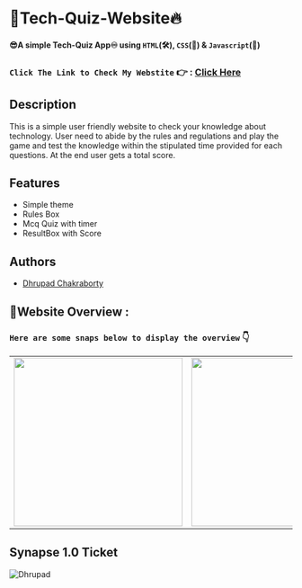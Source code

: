 # 🎯Tech-Quiz-Website🔥
####  😎A simple Tech-Quiz App♾️ using `HTML`(🛠️), `CSS`(🎨) & `Javascript`(🧠)

### `Click The Link to Check My Webstite` 👉 : [Click Here](https://dhrupad-techquizwebsite.netlify.app/)

## Description
This is a simple user friendly website to check your knowledge about technology. User need to abide by the rules and regulations and play the game and test the knowledge within the stipulated time provided for each questions.
At the end user gets a total score.


## Features

- Simple theme
- Rules Box
- Mcq Quiz with timer
- ResultBox with Score

## Authors

* [Dhrupad Chakraborty](https://github.com/dhrupad17)

## 🔮Website Overview :
### `Here are some snaps below to display the overview` 👇

<table>
<tr>
<td><img src="https://user-images.githubusercontent.com/91726340/183416395-6adf5aec-71cd-46a8-a55f-6d89c1a446cd.png" width="300px" height="300px"></td>
<td><img src="https://user-images.githubusercontent.com/91726340/183416844-ebbd38e8-44a1-4f39-a722-fb526efdaa11.png"  width="300px" height="300px"></td>
<td><img src="https://user-images.githubusercontent.com/91726340/183416866-b58cd4ec-df3c-4d59-9174-047413865680.png"  width="300px" height="300px"></td>
<td><img src="https://user-images.githubusercontent.com/91726340/183416878-387075af-65b6-4d3e-a470-203b4de57196.png"  width="300px" height="300px"></td>
</tr>
</table>


## Synapse 1.0 Ticket

![Dhrupad](https://user-images.githubusercontent.com/91726340/211203653-48a1b4d7-c88e-4090-a59d-fd7e59dbe98d.png)
